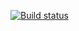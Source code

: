 [![Build status](https://ci.appveyor.com/api/projects/status/q85yxnj5tyaspnvv?svg=true)](https://ci.appveyor.com/project/rupersuper/mapextra)
